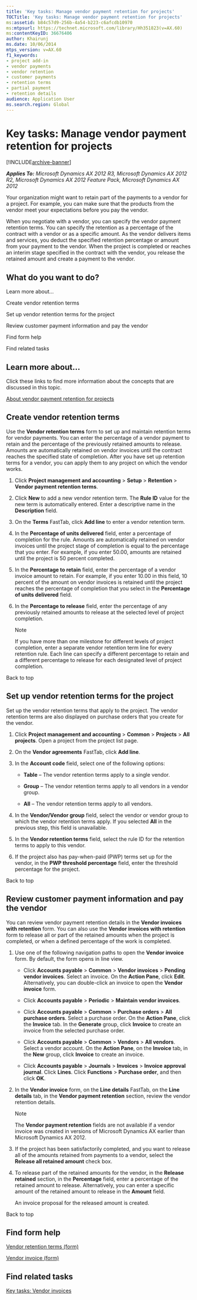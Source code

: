 ```yaml
---
title: 'Key tasks: Manage vendor payment retention for projects'
TOCTitle: 'Key tasks: Manage vendor payment retention for projects'
ms:assetid: b84c57d9-256b-4a54-b223-c6afcdb10970
ms:mtpsurl: https://technet.microsoft.com/library/Hh351823(v=AX.60)
ms:contentKeyID: 36676406
author: Khairunj
ms.date: 10/06/2014
mtps_version: v=AX.60
f1_keywords:
- project add-in
- vendor payments
- vendor retention
- customer payments
- retention terms
- partial payment
- retention details
audience: Application User
ms.search.region: Global
---
```


# Key tasks: Manage vendor payment retention for projects 


[!INCLUDE[archive-banner](includes/archive-banner.md)]


_**Applies To:** Microsoft Dynamics AX 2012 R3, Microsoft Dynamics AX 2012 R2, Microsoft Dynamics AX 2012 Feature Pack, Microsoft Dynamics AX 2012_

Your organization might want to retain part of the payments to a vendor for a project. For example, you can make sure that the products from the vendor meet your expectations before you pay the vendor.

When you negotiate with a vendor, you can specify the vendor payment retention terms. You can specify the retention as a percentage of the contract with a vendor or as a specific amount. As the vendor delivers items and services, you deduct the specified retention percentage or amount from your payment to the vendor. When the project is completed or reaches an interim stage specified in the contract with the vendor, you release the retained amount and create a payment to the vendor.

## What do you want to do?

Learn more about...

Create vendor retention terms

Set up vendor retention terms for the project

Review customer payment information and pay the vendor

Find form help

Find related tasks

## Learn more about...

Click these links to find more information about the concepts that are discussed in this topic.

[About vendor payment retention for projects](about-vendor-payment-retention-for-projects.md)

## Create vendor retention terms

Use the **Vendor retention terms** form to set up and maintain retention terms for vendor payments. You can enter the percentage of a vendor payment to retain and the percentage of the previously retained amounts to release. Amounts are automatically retained on vendor invoices until the contract reaches the specified state of completion. After you have set up retention terms for a vendor, you can apply them to any project on which the vendor works.

1.  Click **Project management and accounting** \> **Setup** \> **Retention** \> **Vendor payment retention terms**.

2.  Click **New** to add a new vendor retention term. The **Rule ID** value for the new term is automatically entered. Enter a descriptive name in the **Description** field.

3.  On the **Terms** FastTab, click **Add line** to enter a vendor retention term.

4.  In the **Percentage of units delivered** field, enter a percentage of completion for the rule. Amounts are automatically retained on vendor invoices until the project stage of completion is equal to the percentage that you enter. For example, if you enter 50.00, amounts are retained until the project is 50 percent completed.

5.  In the **Percentage to retain** field, enter the percentage of a vendor invoice amount to retain. For example, if you enter 10.00 in this field, 10 percent of the amount on vendor invoices is retained until the project reaches the percentage of completion that you select in the **Percentage of units delivered** field.

6.  In the **Percentage to release** field, enter the percentage of any previously retained amounts to release at the selected level of project completion.
    

    > [!NOTE]
    > <P>If you have more than one milestone for different levels of project completion, enter a separate vendor retention term line for every retention rule. Each line can specify a different percentage to retain and a different percentage to release for each designated level of project completion.</P>



Back to top

## Set up vendor retention terms for the project

Set up the vendor retention terms that apply to the project. The vendor retention terms are also displayed on purchase orders that you create for the vendor.

1.  Click **Project management and accounting** \> **Common** \> **Projects** \> **All projects**. Open a project from the project list page.

2.  On the **Vendor agreements** FastTab, click **Add line**.

3.  In the **Account code** field, select one of the following options:
    
      - **Table** – The vendor retention terms apply to a single vendor.
    
      - **Group** – The vendor retention terms apply to all vendors in a vendor group.
    
      - **All** – The vendor retention terms apply to all vendors.

4.  In the **Vendor/Vendor group** field, select the vendor or vendor group to which the vendor retention terms apply. If you selected **All** in the previous step, this field is unavailable.

5.  In the **Vendor retention terms** field, select the rule ID for the retention terms to apply to this vendor.

6.  If the project also has pay-when-paid (PWP) terms set up for the vendor, in the **PWP threshold percentage** field, enter the threshold percentage for the project.

Back to top

## Review customer payment information and pay the vendor

You can review vendor payment retention details in the **Vendor invoices with retention** form. You can also use the **Vendor invoices with retention** form to release all or part of the retained amounts when the project is completed, or when a defined percentage of the work is completed.

1.  Use one of the following navigation paths to open the **Vendor invoice** form. By default, the form opens in line view.
    
      - Click **Accounts payable** \> **Common** \> **Vendor invoices** \> **Pending vendor invoices**. Select an invoice. On the **Action Pane**, click **Edit**. Alternatively, you can double-click an invoice to open the **Vendor invoice** form.
    
      - Click **Accounts payable** \> **Periodic** \> **Maintain vendor invoices**.
    
      - Click **Accounts payable** \> **Common** \> **Purchase orders** \> **All purchase orders**. Select a purchase order. On the **Action Pane**, click the **Invoice** tab. In the **Generate** group, click **Invoice** to create an invoice from the selected purchase order.
    
      - Click **Accounts payable** \> **Common** \> **Vendors** \> **All vendors**. Select a vendor account. On the **Action Pane**, on the **Invoice** tab, in the **New** group, click **Invoice** to create an invoice.
    
      - Click **Accounts payable** \> **Journals** \> **Invoices** \> **Invoice approval journal**. Click **Lines**. Click **Functions** \> **Purchase order**, and then click **OK**.

2.  In the **Vendor invoice** form, on the **Line details** FastTab, on the **Line details** tab, in the **Vendor payment retention** section, review the vendor retention details.
    

    > [!NOTE]
    > <P>The <STRONG>Vendor payment retention</STRONG> fields are not available if a vendor invoice was created in versions of Microsoft Dynamics AX earlier than Microsoft Dynamics AX 2012.</P>



3.  If the project has been satisfactorily completed, and you want to release all of the amounts retained from payments to a vendor, select the **Release all retained amount** check box.

4.  To release part of the retained amounts for the vendor, in the **Release retained** section, in the **Percentage** field, enter a percentage of the retained amount to release. Alternatively, you can enter a specific amount of the retained amount to release in the **Amount** field.
    
    An invoice proposal for the released amount is created.

Back to top

## Find form help

[Vendor retention terms (form)](https://technet.microsoft.com/library/hh227442\(v=ax.60\))

[Vendor invoice (form)](https://technet.microsoft.com/library/hh209644\(v=ax.60\))

## Find related tasks

[Key tasks: Vendor invoices](key-tasks-vendor-invoices.md)

  


